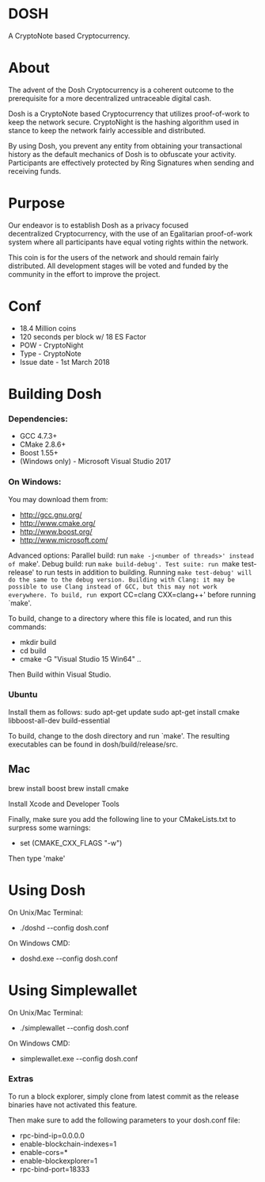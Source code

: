 # DOSH

A CryptoNote based Cryptocurrency.

# About

The advent of the Dosh Cryptocurrency is a coherent outcome to the
prerequisite for a more decentralized untraceable digital cash. 

Dosh is a CryptoNote based Cryptocurrency that utilizes proof-of-work to keep the network secure.
CryptoNight is the hashing algorithm used in stance to keep the network fairly accessible and distributed.

By using Dosh, you prevent any entity from obtaining your transactional history as the default mechanics of Dosh is to
obfuscate your activity. Participants are effectively protected by Ring Signatures when sending and receiving funds.

# Purpose
Our endeavor is to establish Dosh as a privacy focused decentralized Cryptocurrency, with the use of
an Egalitarian proof-of-work system where all participants have equal voting rights within the network.

This coin is for the users of the network and should remain fairly distributed. All development stages will be voted and
funded by the community in the effort to improve the project.

# Conf
* 18.4 Million coins
* 120 seconds per block w/ 18 ES Factor
* POW - CryptoNight
* Type - CryptoNote
* Issue date - 1st March 2018

# Building Dosh

### Dependencies:
* GCC 4.7.3+
* CMake 2.8.6+
* Boost 1.55+
* (Windows only) - Microsoft Visual Studio 2017

### On Windows:

You may download them from:
* http://gcc.gnu.org/
* http://www.cmake.org/
* http://www.boost.org/
* http://www.microsoft.com/

Advanced options:
Parallel build: run `make -j<number of threads>' instead of `make'.
Debug build: run `make build-debug'.
Test suite: run `make test-release' to run tests in addition to building. Running `make test-debug' will do the same to the debug version.
Building with Clang: it may be possible to use Clang instead of GCC, but this may not work everywhere. To build, run `export CC=clang CXX=clang++' before running `make'.

To build, change to a directory where this file is located, and run this commands:
* mkdir build
* cd build
* cmake -G "Visual Studio 15 Win64" ..

Then Build within Visual Studio.

### Ubuntu

Install them as follows:
sudo apt-get update
sudo apt-get install cmake libboost-all-dev build-essential

To build, change to the dosh directory and run `make'. The resulting executables can be found in dosh/build/release/src.

## Mac

brew install boost
brew install cmake

Install Xcode and Developer Tools

Finally, make sure you add the following line to your CMakeLists.txt to surpress some warnings:
* set (CMAKE_CXX_FLAGS "-w")

Then type 'make'

# Using Dosh

On Unix/Mac Terminal: 
* ./doshd --config dosh.conf

On Windows CMD: 
* doshd.exe --config dosh.conf


# Using Simplewallet
On Unix/Mac Terminal: 
* ./simplewallet --config dosh.conf

On Windows CMD: 
* simplewallet.exe --config dosh.conf


### Extras

To run a block explorer, simply clone from latest commit as the release binaries have not activated this feature.

Then make sure to add the following parameters to your dosh.conf file:
* rpc-bind-ip=0.0.0.0
* enable-blockchain-indexes=1
* enable-cors=*
* enable-blockexplorer=1
* rpc-bind-port=18333
